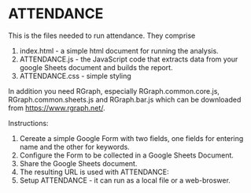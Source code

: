# ATTENDANCE
This is the files needed to run attendance. They comprise
1. index.html - a simple html document for running the analysis.
2. ATTENDANCE.js - the JavaScript code that extracts data from your google Sheets document and builds the report.
3. ATTENDANCE.css - simple styling

In addition you need RGraph, especially RGraph.common.core.js, RGraph.common.sheets.js and RGraph.bar.js which can be downloaded from https://www.rgraph.net/.

Instructions:
1. Cereate a simple Google Form with two fields, one  fields for entering name and the other for keywords.
2. Configure the Form to be collected in a Google Sheets Document.
3. Share the Google Sheets document.
4. The resulting URL is used with ATTENDANCE:
5. Setup ATTENDANCE - it can run as a local file or a web-broswer.

